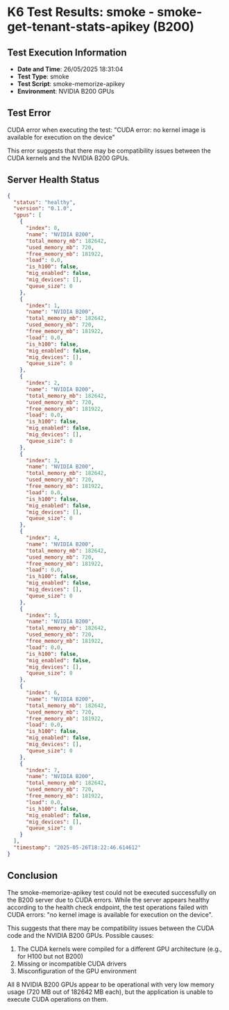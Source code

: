 # K6 Test Results: smoke - smoke-get-tenant-stats-apikey (B200)

## Test Execution Information
- **Date and Time**: 26/05/2025 18:31:04
- **Test Type**: smoke
- **Test Script**: smoke-memorize-apikey
- **Environment**: NVIDIA B200 GPUs

## Test Error
CUDA error when executing the test: "CUDA error: no kernel image is available for execution on the device"

This error suggests that there may be compatibility issues between the CUDA kernels and the NVIDIA B200 GPUs.

## Server Health Status
```json
{
  "status": "healthy",
  "version": "0.1.0",
  "gpus": [
    {
      "index": 0,
      "name": "NVIDIA B200",
      "total_memory_mb": 182642,
      "used_memory_mb": 720,
      "free_memory_mb": 181922,
      "load": 0.0,
      "is_h100": false,
      "mig_enabled": false,
      "mig_devices": [],
      "queue_size": 0
    },
    {
      "index": 1,
      "name": "NVIDIA B200",
      "total_memory_mb": 182642,
      "used_memory_mb": 720,
      "free_memory_mb": 181922,
      "load": 0.0,
      "is_h100": false,
      "mig_enabled": false,
      "mig_devices": [],
      "queue_size": 0
    },
    {
      "index": 2,
      "name": "NVIDIA B200",
      "total_memory_mb": 182642,
      "used_memory_mb": 720,
      "free_memory_mb": 181922,
      "load": 0.0,
      "is_h100": false,
      "mig_enabled": false,
      "mig_devices": [],
      "queue_size": 0
    },
    {
      "index": 3,
      "name": "NVIDIA B200",
      "total_memory_mb": 182642,
      "used_memory_mb": 720,
      "free_memory_mb": 181922,
      "load": 0.0,
      "is_h100": false,
      "mig_enabled": false,
      "mig_devices": [],
      "queue_size": 0
    },
    {
      "index": 4,
      "name": "NVIDIA B200",
      "total_memory_mb": 182642,
      "used_memory_mb": 720,
      "free_memory_mb": 181922,
      "load": 0.0,
      "is_h100": false,
      "mig_enabled": false,
      "mig_devices": [],
      "queue_size": 0
    },
    {
      "index": 5,
      "name": "NVIDIA B200",
      "total_memory_mb": 182642,
      "used_memory_mb": 720,
      "free_memory_mb": 181922,
      "load": 0.0,
      "is_h100": false,
      "mig_enabled": false,
      "mig_devices": [],
      "queue_size": 0
    },
    {
      "index": 6,
      "name": "NVIDIA B200",
      "total_memory_mb": 182642,
      "used_memory_mb": 720,
      "free_memory_mb": 181922,
      "load": 0.0,
      "is_h100": false,
      "mig_enabled": false,
      "mig_devices": [],
      "queue_size": 0
    },
    {
      "index": 7,
      "name": "NVIDIA B200",
      "total_memory_mb": 182642,
      "used_memory_mb": 720,
      "free_memory_mb": 181922,
      "load": 0.0,
      "is_h100": false,
      "mig_enabled": false,
      "mig_devices": [],
      "queue_size": 0
    }
  ],
  "timestamp": "2025-05-26T18:22:46.614612"
}
```

## Conclusion
The smoke-memorize-apikey test could not be executed successfully on the B200 server due to CUDA errors. While the server appears healthy according to the health check endpoint, the test operations failed with CUDA errors: "no kernel image is available for execution on the device".

This suggests that there may be compatibility issues between the CUDA code and the NVIDIA B200 GPUs. Possible causes:

1. The CUDA kernels were compiled for a different GPU architecture (e.g., for H100 but not B200)
2. Missing or incompatible CUDA drivers
3. Misconfiguration of the GPU environment

All 8 NVIDIA B200 GPUs appear to be operational with very low memory usage (720 MB out of 182642 MB each), but the application is unable to execute CUDA operations on them.